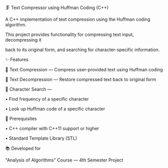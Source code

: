 🗜️ Text Compressor using Huffman Coding (C++)

A C++ implementation of text compression using the Huffman coding algorithm.


This project provides functionality for compressing text input, decompressing it 

back to its original form, and searching for character-specific information.

✨ Features


🔹 Text Compression — Compress user-provided text using Huffman coding

🔹 Text Decompression — Restore compressed text back to original form

🔹 Character Search —

• Find frequency of a specific character

• Look up Huffman code of a specific character

🚀 Prerequisites

• C++ compiler with C++11 support or higher

• Standard Template Library (STL)

📚 Developed for

"Analysis of Algorithms" Course — 4th Semester Project
